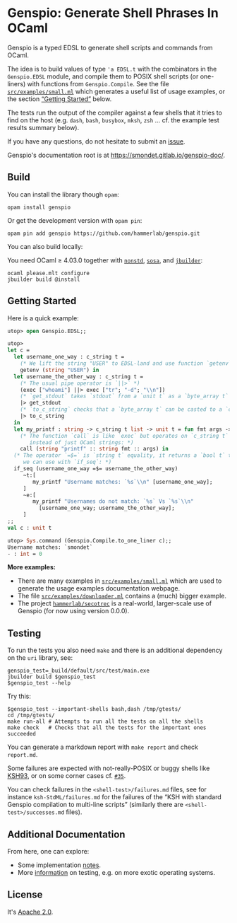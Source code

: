 Genspio: Generate Shell Phrases In OCaml
========================================

Genspio is a typed EDSL to generate shell scripts and commands from OCaml.

The idea is to build values of type `'a EDSL.t` with the
combinators in the `Genspio.EDSL` module, and compile them to POSIX
shell scripts (or one-liners) with functions from `Genspio.Compile`.
See the file 
[`src/examples/small.ml`](https://github.com/hammerlab/genspio/blob/master/src/examples/small.ml)
which generates a useful list of usage examples, or the
section [“Getting Started”](#getting-started) below.

The tests run the output of the compiler against a few shells that it tries to
find on the host (e.g. `dash`, `bash`, `busybox`, `mksh`, `zsh` … cf. the
example test results summary below).

If you have any questions, do not hesitate to submit an
[issue](https://github.com/hammerlab/genspio/issues).

Genspio's documentation root is at <https://smondet.gitlab.io/genspio-doc/>.

Build
-----

You can install the library though `opam`:

    opam install genspio

Or get the development version with `opam pin`:

    opam pin add genspio https://github.com/hammerlab/genspio.git

You can also build locally:

You need OCaml ≥ 4.03.0 together with
[`nonstd`](http://www.hammerlab.org/docs/nonstd/master/index.html),
[`sosa`](http://www.hammerlab.org/docs/sosa/master/index.html), and
[`jbuilder`](https://github.com/janestreet/jbuilder):

    ocaml please.mlt configure
    jbuilder build @install
    
Getting Started
---------------

Here is a quick example:

```ocaml
utop> open Genspio.EDSL;;

utop> 
let c =
  let username_one_way : c_string t =
    (* We lift the string "USER" to EDSL-land and use function `getenv`: *)
    getenv (string "USER") in
  let username_the_other_way : c_string t =
    (* The usual pipe operator is `||>` *)
    (exec ["whoami"] ||> exec ["tr"; "-d"; "\\n"])
    (* `get_stdout` takes `stdout` from a `unit t` as a `byte_array t` *)
    |> get_stdout
    (* `to_c_string` checks that a `byte_array t` can be casted to a `c_string` *)
    |> to_c_string 
  in
  let my_printf : string -> c_string t list -> unit t = fun fmt args ->
    (* The function `call` is like `exec` but operates on `c_string t` values
       instead of just OCaml strings: *)
    call (string "printf" :: string fmt :: args) in
  (* The operator `=$=` is `string t` equality, it returns a `bool t` that
     we can use with `if_seq`: *)
  if_seq (username_one_way =$= username_the_other_way)
     ~t:[
        my_printf "Username matches: `%s`\\n" [username_one_way];
     ]
     ~e:[
        my_printf "Usernames do not match: `%s` Vs `%s`\\n"
          [username_one_way; username_the_other_way];
     ]
;;
val c : unit t

utop> Sys.command (Genspio.Compile.to_one_liner c);;
Username matches: `smondet`
- : int = 0
```

**More examples:**

- There are many examples in
  [`src/examples/small.ml`](https://github.com/hammerlab/genspio/blob/master/src/examples/small.ml)
  which are used to generate the usage examples documentation webpage.
- The file 
  [`src/examples/downloader.ml`](https://github.com/hammerlab/genspio/blob/master/src/examples/downloader.ml)
  contains a (much) bigger example.
- The project 
  [`hammerlab/secotrec`](https://github.com/hammerlab/secotrec) is a real-world,
  larger-scale use of Genspio (for now using version 0.0.0).


Testing
-------

To run the tests you also need `make` and there is an additional dependency on
the `uri` library, see:

    genspio_test=_build/default/src/test/main.exe
    jbuilder build $genspio_test
    $genspio_test --help
    

Try this:

    $genspio_test --important-shells bash,dash /tmp/gtests/
    cd /tmp/gtests/
    make run-all # Attempts to run all the tests on all the shells
    make check   # Checks that all the tests for the important ones succeeded

You can generate a markdown report with `make report` and check `report.md`.

Some failures are expected with not-really-POSIX or buggy shells like
[KSH93](https://en.wikipedia.org/wiki/Korn_shell), or on some corner cases
cf. [`#35`](https://github.com/hammerlab/genspio/issues/35).

You can check failures in the `<shell-test>/failures.md` files, see for instance
`ksh-StdML/failures.md` for the failures of the “KSH with standard Genspio
compilation to multi-line scripts” (similarly there are
`<shell-test>/successes.md` files).

Additional Documentation
------------------------

From here, one can explore:

- Some implementation [notes](./doc/exec-return-issue.md).
- More [information](./doc/extra-testing.md) on testing, e.g. on more exotic
  operating systems.


License
-------

It's [Apache 2.0](http://www.apache.org/licenses/LICENSE-2.0).
